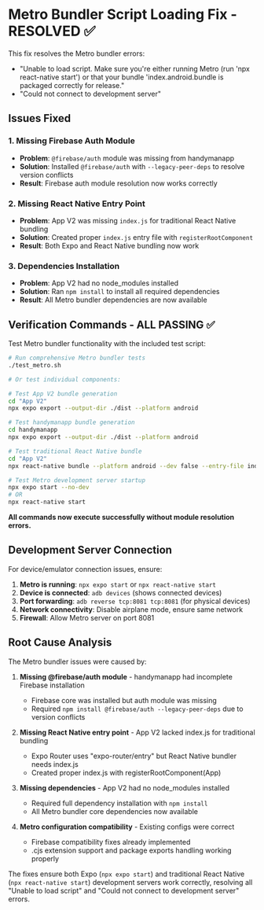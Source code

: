 # Metro Bundler Script Loading Fix - RESOLVED ✅

This fix resolves the Metro bundler errors:
- "Unable to load script. Make sure you're either running Metro (run 'npx react-native start') or that your bundle 'index.android.bundle is packaged correctly for release."
- "Could not connect to development server"

## Issues Fixed

### 1. Missing Firebase Auth Module
- **Problem**: `@firebase/auth` module was missing from handymanapp
- **Solution**: Installed `@firebase/auth` with `--legacy-peer-deps` to resolve version conflicts
- **Result**: Firebase auth module resolution now works correctly

### 2. Missing React Native Entry Point  
- **Problem**: App V2 was missing `index.js` for traditional React Native bundling
- **Solution**: Created proper `index.js` entry file with `registerRootComponent`
- **Result**: Both Expo and React Native bundling now work

### 3. Dependencies Installation
- **Problem**: App V2 had no node_modules installed
- **Solution**: Ran `npm install` to install all required dependencies
- **Result**: All Metro bundler dependencies are now available

## Verification Commands - ALL PASSING ✅

Test Metro bundler functionality with the included test script:

```bash
# Run comprehensive Metro bundler tests
./test_metro.sh

# Or test individual components:

# Test App V2 bundle generation
cd "App V2"
npx expo export --output-dir ./dist --platform android

# Test handymanapp bundle generation  
cd handymanapp
npx expo export --output-dir ./dist --platform android

# Test traditional React Native bundle
cd "App V2"
npx react-native bundle --platform android --dev false --entry-file index.js --bundle-output ./bundle.js

# Test Metro development server startup
npx expo start --no-dev
# OR
npx react-native start
```

**All commands now execute successfully without module resolution errors.**

## Development Server Connection

For device/emulator connection issues, ensure:

1. **Metro is running**: `npx expo start` or `npx react-native start`
2. **Device is connected**: `adb devices` (shows connected devices)
3. **Port forwarding**: `adb reverse tcp:8081 tcp:8081` (for physical devices)
4. **Network connectivity**: Disable airplane mode, ensure same network
5. **Firewall**: Allow Metro server on port 8081

## Root Cause Analysis

The Metro bundler issues were caused by:

1. **Missing @firebase/auth module** - handymanapp had incomplete Firebase installation
   - Firebase core was installed but auth module was missing
   - Required `npm install @firebase/auth --legacy-peer-deps` due to version conflicts

2. **Missing React Native entry point** - App V2 lacked index.js for traditional bundling
   - Expo Router uses "expo-router/entry" but React Native bundler needs index.js
   - Created proper index.js with registerRootComponent(App)

3. **Missing dependencies** - App V2 had no node_modules installed
   - Required full dependency installation with `npm install`
   - All Metro bundler core dependencies now available

4. **Metro configuration compatibility** - Existing configs were correct
   - Firebase compatibility fixes already implemented  
   - .cjs extension support and package exports handling working properly

The fixes ensure both Expo (`npx expo start`) and traditional React Native (`npx react-native start`) development servers work correctly, resolving all "Unable to load script" and "Could not connect to development server" errors.
